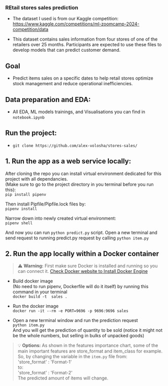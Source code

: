### REtail stores sales prediction
* The dataset I used is from our Kaggle competition: https://www.kaggle.com/competitions/ml-zoomcamp-2024-competition/data  

* This dataset contains sales information from four stores of one of the retailers over 25 months. Participants are expected to use these files to develop models that can predict customer demand.   

## Goal   
* Predict items sales on a specific dates to help retail stores optimize stock management and reduce operational inefficiencies.  

## Data preparation and EDA:  
* All EDA, ML models trainings, and Visualisations you can find in `notebook.ipynb`

## Run the project:  
* `git clone https://github.com/alex-volosha/stores-sales/`  

## 1. Run the app as a web service locally:  
After cloning the repo you can install virtual environment dedicated for this project with all dependancies.  
(Make sure to go to the project directory in you terminal before you run this):  
`pip install pipenv`  

Then install Pipfile/Pipfile.lock files by:  
`pipenv install`  

Narrow down into newly created virtual environment:  
`pipenv shell`  

And now you can run `python predict.py` script.
Open a new terminal and send request to running predict.py request by calling `python item.py`  

## 2. Run the app locally within a Docker container  
> :warning: **Warning:** First make sure Docker is installed and running so you can connect it. 
<a href="https://docs.docker.com/engine/install/" target="_blank">Check Docker website to Install Docker Engine</a>  

- Build docker image  
(No need to run pipenv, Dockerfile will do it itself) by running this command in your terminal  
`docker build -t  sales .`  

- Run the docker image  
`docker run -it --rm -e PORT=9696 -p 9696:9696 sales`  

- Open a new terminal window and run the prediction request  
`python item.py`  
And you will get the prediction of quantity to be sold (notice it might not be the whole numbers, but selling in bulks of unpacked goods)  


> :bulb: **Options:** As shown in the features importance chart, some of the main important features are store_format and item_class for example.  
So, by changing the variable in the `item.py` file from:  
'store_format' : 'Format-1'  
to:  
'store_format' : 'Format-2'  
The predicted amount of items will change.  




